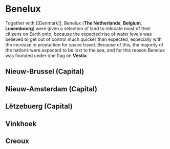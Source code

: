 # Benelux
Together with [[Denmark]], Benelux (**The Netherlands**, **Belgium**, **Luxembourg**) were given a selection of land to relocate most of their citizens on Earth onto, because the expected rise of water levels was believed to get out of control much quicker than expected, especially with the increase in production for space travel. Because of this, the majority of the nations were expected to be lost to the sea, and for this reason Benelux was founded under one flag on **Vestia**.
## Nieuw-Brussel (Capital)
## Nieuw-Amsterdam (Capital)
## Lëtzebuerg (Capital)
## Vinkhoek
## Creoux
